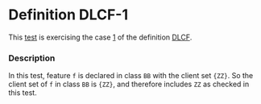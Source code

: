 # Definition DLCF-1

This [test](.) is exercising the case [1](../Readme.md) of the definition [DLCF](../../dlcf/Readme.md).

### Description

In this test, feature `f` is declared in class `BB` with the client set `{ZZ}`. So the client set of `f` in class `BB` is `{ZZ}`, and therefore includes `ZZ` as checked in this test.
